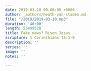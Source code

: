 ```yaml
---
date: 2019-03-10 00:00:00 +0000
author: _authors/heath-van-staden.md
file: "/2019/2019-03-10.mp3"
duration: '40:00'
length: 53499520
title: Fake news? Risen Jesus
scripture: 1 Corinthians 15:1-9
description: ''
series: ''
image: ''
notes: ''

---
```


